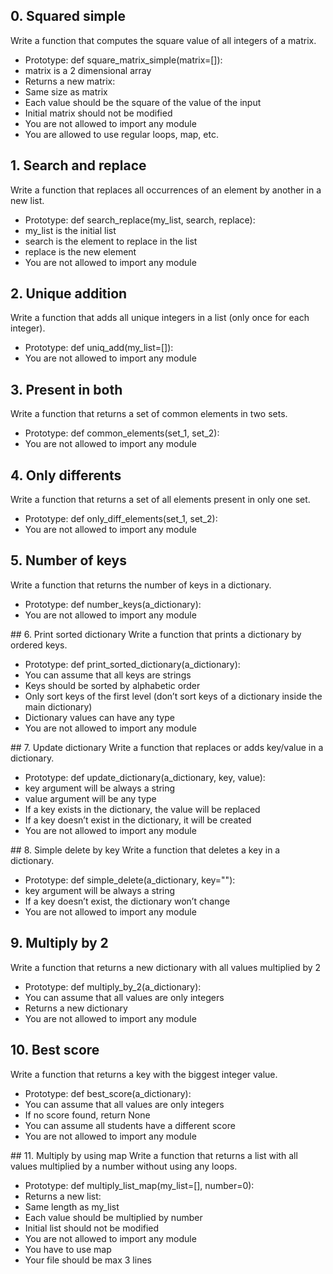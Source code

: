 ## 0. Squared simple
Write a function that computes the square value of all integers of a matrix.

- Prototype: def square_matrix_simple(matrix=[]):
- matrix is a 2 dimensional array
- Returns a new matrix:
- Same size as matrix
- Each value should be the square of the value of the input
- Initial matrix should not be modified
- You are not allowed to import any module
- You are allowed to use regular loops, map, etc.

## 1. Search and replace
Write a function that replaces all occurrences of an element by another in a new list.

- Prototype: def search_replace(my_list, search, replace):
- my_list is the initial list
- search is the element to replace in the list
- replace is the new element
- You are not allowed to import any module

## 2. Unique addition
Write a function that adds all unique integers in a list (only once for each integer).

- Prototype: def uniq_add(my_list=[]):
- You are not allowed to import any module

## 3. Present in both
Write a function that returns a set of common elements in two sets.

- Prototype: def common_elements(set_1, set_2):
- You are not allowed to import any module

## 4. Only differents
Write a function that returns a set of all elements present in only one set.

- Prototype: def only_diff_elements(set_1, set_2):
- You are not allowed to import any module

## 5. Number of keys
Write a function that returns the number of keys in a dictionary.

- Prototype: def number_keys(a_dictionary):
- You are not allowed to import any module

## 6. Print sorted dictionary
Write a function that prints a dictionary by ordered keys.

- Prototype: def print_sorted_dictionary(a_dictionary):
- You can assume that all keys are strings
- Keys should be sorted by alphabetic order
- Only sort keys of the first level (don’t sort keys of a dictionary inside the main dictionary)
- Dictionary values can have any type
- You are not allowed to import any module

## 7. Update dictionary
Write a function that replaces or adds key/value in a dictionary.

- Prototype: def update_dictionary(a_dictionary, key, value):
- key argument will be always a string
- value argument will be any type
- If a key exists in the dictionary, the value will be replaced
- If a key doesn’t exist in the dictionary, it will be created
- You are not allowed to import any module

## 8. Simple delete by key
Write a function that deletes a key in a dictionary.

- Prototype: def simple_delete(a_dictionary, key=""):
- key argument will be always a string
- If a key doesn’t exist, the dictionary won’t change
- You are not allowed to import any module

## 9. Multiply by 2
Write a function that returns a new dictionary with all values multiplied by 2

- Prototype: def multiply_by_2(a_dictionary):
- You can assume that all values are only integers
- Returns a new dictionary
- You are not allowed to import any module

## 10. Best score
Write a function that returns a key with the biggest integer value.

- Prototype: def best_score(a_dictionary):
- You can assume that all values are only integers
- If no score found, return None
- You can assume all students have a different score
- You are not allowed to import any module

## 11. Multiply by using map
Write a function that returns a list with all values multiplied by a number without using any loops.

- Prototype: def multiply_list_map(my_list=[], number=0):
- Returns a new list:
- Same length as my_list
- Each value should be multiplied by number
- Initial list should not be modified
- You are not allowed to import any module
- You have to use map
- Your file should be max 3 lines